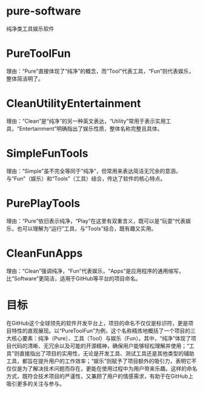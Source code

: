 # pure-software
纯净类工具娱乐软件
# PureToolFun
理由：“Pure”直接体现了“纯净”的概念，而“Tool”代表工具，“Fun”则代表娱乐，整体简洁明了。
# CleanUtilityEntertainment
理由：“Clean”是“纯净”的另一种英文表达，“Utility”常用于表示实用工具，“Entertainment”明确指出了娱乐性质，整体名称完整且具体。
# SimpleFunTools
理由：“Simple”虽不完全等同于“纯净”，但常用来表达简洁无冗余的意涵，与“Fun”（娱乐）和“Tools”（工具）结合，传达了软件的核心特点。
# PurePlayTools
理由：“Pure”依旧表示纯净，“Play”在这里有双重含义，既可以是“玩耍”代表娱乐，也可以理解为“运行”工具，与“Tools”结合，既有趣又实用。
# CleanFunApps
理由：“Clean”强调纯净，“Fun”代表娱乐，“Apps”是应用程序的通用缩写，比“Software”更简洁，适用于GitHub等平台的项目命名。
# 目标
在GitHub这个全球领先的软件开发平台上，项目的命名不仅仅是标识符，更是项目特性的直观展现。以“PureToolFun”为例，这个名称精炼地概括了一个项目的三大核心要素：纯净（Pure）、工具（Tool）与娱乐（Fun）。其中，“纯净”体现了项目代码的清晰、无冗余以及可能的开源精神，确保用户能够轻松理解并使用；“工具”则直接指出了项目的实用性，无论是开发工具、测试工具还是其他类型的辅助工具，都旨在提升用户的工作效率；“娱乐”则赋予了项目额外的吸引力，表明它不仅仅是为了解决技术问题而存在，更能在使用过程中为用户带来乐趣。这样的命名方式，既符合技术项目的严谨性，又兼顾了用户的情感需求，有助于在GitHub上吸引更多的关注与参与。
